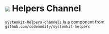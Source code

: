 # ![](https://fonts.gstatic.com/s/i/materialiconsoutlined/flare/v4/24px.svg) Helpers Channel
`systemkit-helpers-channels` is a component from `github.com/codemodify/systemkit-helpers`
